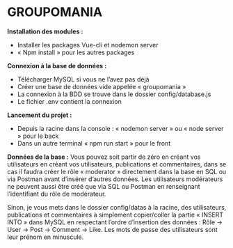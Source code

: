 # GROUPOMANIA

**Installation des modules :**
* Installer les packages Vue-cli et nodemon server
* « Npm install » pour les autres packages

**Connexion à la base de données :**
* Télécharger MySQL si vous ne l’avez pas déjà
* Créer une base de données vide appelée « groupomania »
* La connexion à la BDD se trouve dans le dossier config/database.js
* Le fichier .env contient la connexion

**Lancement du projet :**
* Depuis la racine dans la console : « nodemon server » ou « node server » pour le back
* Dans un autre terminal « npm run start » pour le front

**Données de la base :**
Vous pouvez soit partir de zéro en créant vos utilisateurs en créant vos utilisateurs, publications et commentaires, dans se cas il faudra créer le rôle « moderator » directement dans la base en SQL ou via Postman avant d’insérer d’autres données. Les utilisateurs modérateurs ne peuvent aussi être créé que via SQL ou Postman en renseignant l’identifiant du rôle de modérateur.

Sinon, je vous mets dans le dossier config/datas à la racine, des utilisateurs, publications et commentaires à simplement copier/coller la partie « INSERT INTO » dans MySQL en respectant l’ordre d’insertion des données : Rôle -> User -> Post -> Comment -> Like. Les mots de passe des utilisateurs sont leur prénom en minuscule.

